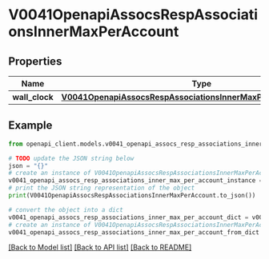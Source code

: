 # V0041OpenapiAssocsRespAssociationsInnerMaxPerAccount


## Properties

Name | Type | Description | Notes
------------ | ------------- | ------------- | -------------
**wall_clock** | [**V0041OpenapiAssocsRespAssociationsInnerMaxPerAccountWallClock**](V0041OpenapiAssocsRespAssociationsInnerMaxPerAccountWallClock.md) |  | [optional] 

## Example

```python
from openapi_client.models.v0041_openapi_assocs_resp_associations_inner_max_per_account import V0041OpenapiAssocsRespAssociationsInnerMaxPerAccount

# TODO update the JSON string below
json = "{}"
# create an instance of V0041OpenapiAssocsRespAssociationsInnerMaxPerAccount from a JSON string
v0041_openapi_assocs_resp_associations_inner_max_per_account_instance = V0041OpenapiAssocsRespAssociationsInnerMaxPerAccount.from_json(json)
# print the JSON string representation of the object
print(V0041OpenapiAssocsRespAssociationsInnerMaxPerAccount.to_json())

# convert the object into a dict
v0041_openapi_assocs_resp_associations_inner_max_per_account_dict = v0041_openapi_assocs_resp_associations_inner_max_per_account_instance.to_dict()
# create an instance of V0041OpenapiAssocsRespAssociationsInnerMaxPerAccount from a dict
v0041_openapi_assocs_resp_associations_inner_max_per_account_from_dict = V0041OpenapiAssocsRespAssociationsInnerMaxPerAccount.from_dict(v0041_openapi_assocs_resp_associations_inner_max_per_account_dict)
```
[[Back to Model list]](../README.md#documentation-for-models) [[Back to API list]](../README.md#documentation-for-api-endpoints) [[Back to README]](../README.md)


